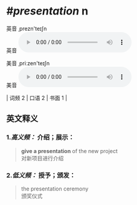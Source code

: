 # ***\#presentation*** n
英音 ˌprezn'teɪʃn  
英音
<audio src="./media/presentation-B.aac" controls="controls"></audio>

美音 ˌpriːzen'teɪʃn  
美音
<audio src="./media/presentation.aac" controls="controls"></audio>



| 词频 2 | 口语 2 | 书面 1 |  

英文释义
---
### 1.*高义频：* **介绍；展示：**  

 > **give a presentation** of the new project   
 > 对新项目进行介绍    

### 2.*低义频：* **授予；颁发：**  

 > the presentation ceremony  
 > 颁奖仪式    


